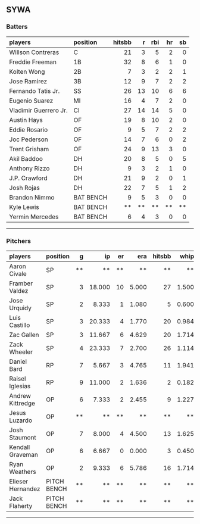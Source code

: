 ## SYWA

### Batters

 
|players               |position  | hitsbb|  r| rbi| hr| sb| 
|:---------------------|:---------|------:|--:|---:|--:|--:| 
|Willson Contreras     |C         |     21|  3|   5|  2|  0| 
|Freddie Freeman       |1B        |     32|  8|   6|  1|  0| 
|Kolten Wong           |2B        |      7|  3|   2|  2|  1| 
|Jose Ramirez          |3B        |     12|  9|   7|  2|  2| 
|Fernando Tatis Jr.    |SS        |     26| 13|  10|  6|  6| 
|Eugenio Suarez        |MI        |     16|  4|   7|  2|  0| 
|Vladimir Guerrero Jr. |CI        |     27| 14|  14|  5|  0| 
|Austin Hays           |OF        |     19|  8|  10|  2|  0| 
|Eddie Rosario         |OF        |      9|  5|   7|  2|  2| 
|Joc Pederson          |OF        |     14|  7|   6|  0|  2| 
|Trent Grisham         |OF        |     24|  9|  13|  3|  0| 
|Akil Baddoo           |DH        |     20|  8|   5|  0|  5| 
|Anthony Rizzo         |DH        |      9|  3|   2|  1|  0| 
|J.P. Crawford         |DH        |     21|  9|   2|  0|  1| 
|Josh Rojas            |DH        |     22|  7|   5|  1|  2| 
|Brandon Nimmo         |BAT BENCH |      9|  5|   3|  0|  0| 
|Kyle Lewis            |BAT BENCH |     **| **|  **| **| **| 
|Yermin Mercedes       |BAT BENCH |      6|  4|   3|  0|  0| 


* * *

### Pitchers

 
|players           |position    |  g|     ip| er|   era| hitsbb|  whip| so|  w| sv| 
|:-----------------|:-----------|--:|------:|--:|-----:|------:|-----:|--:|--:|--:| 
|Aaron Civale      |SP          | **|     **| **|    **|     **|    **| **| **| **| 
|Framber Valdez    |SP          |  3| 18.000| 10| 5.000|     27| 1.500| 18|  1|  0| 
|Jose Urquidy      |SP          |  2|  8.333|  1| 1.080|      5| 0.600|  6|  1|  0| 
|Luis Castillo     |SP          |  3| 20.333|  4| 1.770|     20| 0.984| 16|  1|  0| 
|Zac Gallen        |SP          |  3| 11.667|  6| 4.629|     20| 1.714| 14|  0|  0| 
|Zack Wheeler      |SP          |  4| 23.333|  7| 2.700|     26| 1.114| 27|  1|  0| 
|Daniel Bard       |RP          |  7|  5.667|  3| 4.765|     11| 1.941| 10|  1|  3| 
|Raisel Iglesias   |RP          |  9| 11.000|  2| 1.636|      2| 0.182| 20|  2|  6| 
|Andrew Kittredge  |OP          |  6|  7.333|  2| 2.455|      9| 1.227| 11|  0|  0| 
|Jesus Luzardo     |OP          | **|     **| **|    **|     **|    **| **| **| **| 
|Josh Staumont     |OP          |  7|  8.000|  4| 4.500|     13| 1.625| 10|  0|  0| 
|Kendall Graveman  |OP          |  6|  6.667|  0| 0.000|      3| 0.450|  4|  1|  3| 
|Ryan Weathers     |OP          |  2|  9.333|  6| 5.786|     16| 1.714|  7|  1|  0| 
|Elieser Hernandez |PITCH BENCH | **|     **| **|    **|     **|    **| **| **| **| 
|Jack Flaherty     |PITCH BENCH | **|     **| **|    **|     **|    **| **| **| **| 


* * *


